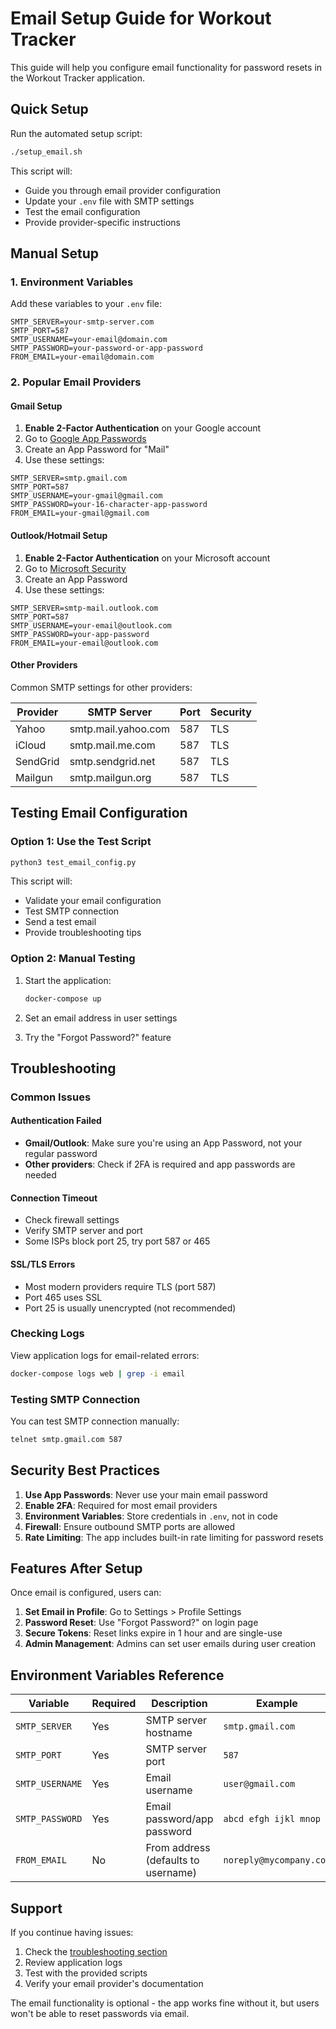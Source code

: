 # Email Setup Guide for Workout Tracker

This guide will help you configure email functionality for password resets in the Workout Tracker application.

## Quick Setup

Run the automated setup script:

```bash
./setup_email.sh
```

This script will:
- Guide you through email provider configuration
- Update your `.env` file with SMTP settings
- Test the email configuration
- Provide provider-specific instructions

## Manual Setup

### 1. Environment Variables

Add these variables to your `.env` file:

```env
SMTP_SERVER=your-smtp-server.com
SMTP_PORT=587
SMTP_USERNAME=your-email@domain.com
SMTP_PASSWORD=your-password-or-app-password
FROM_EMAIL=your-email@domain.com
```

### 2. Popular Email Providers

#### Gmail Setup

1. **Enable 2-Factor Authentication** on your Google account
2. Go to [Google App Passwords](https://myaccount.google.com/apppasswords)
3. Create an App Password for "Mail"
4. Use these settings:

```env
SMTP_SERVER=smtp.gmail.com
SMTP_PORT=587
SMTP_USERNAME=your-gmail@gmail.com
SMTP_PASSWORD=your-16-character-app-password
FROM_EMAIL=your-gmail@gmail.com
```

#### Outlook/Hotmail Setup

1. **Enable 2-Factor Authentication** on your Microsoft account
2. Go to [Microsoft Security](https://account.microsoft.com/security)
3. Create an App Password
4. Use these settings:

```env
SMTP_SERVER=smtp-mail.outlook.com
SMTP_PORT=587
SMTP_USERNAME=your-email@outlook.com
SMTP_PASSWORD=your-app-password
FROM_EMAIL=your-email@outlook.com
```

#### Other Providers

Common SMTP settings for other providers:

| Provider | SMTP Server | Port | Security |
|----------|-------------|------|----------|
| Yahoo | smtp.mail.yahoo.com | 587 | TLS |
| iCloud | smtp.mail.me.com | 587 | TLS |
| SendGrid | smtp.sendgrid.net | 587 | TLS |
| Mailgun | smtp.mailgun.org | 587 | TLS |

## Testing Email Configuration

### Option 1: Use the Test Script

```bash
python3 test_email_config.py
```

This script will:
- Validate your email configuration
- Test SMTP connection
- Send a test email
- Provide troubleshooting tips

### Option 2: Manual Testing

1. Start the application:
   ```bash
   docker-compose up
   ```

2. Set an email address in user settings
3. Try the "Forgot Password?" feature

## Troubleshooting

### Common Issues

#### Authentication Failed
- **Gmail/Outlook**: Make sure you're using an App Password, not your regular password
- **Other providers**: Check if 2FA is required and app passwords are needed

#### Connection Timeout
- Check firewall settings
- Verify SMTP server and port
- Some ISPs block port 25, try port 587 or 465

#### SSL/TLS Errors
- Most modern providers require TLS (port 587)
- Port 465 uses SSL
- Port 25 is usually unencrypted (not recommended)

### Checking Logs

View application logs for email-related errors:

```bash
docker-compose logs web | grep -i email
```

### Testing SMTP Connection

You can test SMTP connection manually:

```bash
telnet smtp.gmail.com 587
```

## Security Best Practices

1. **Use App Passwords**: Never use your main email password
2. **Enable 2FA**: Required for most email providers
3. **Environment Variables**: Store credentials in `.env`, not in code
4. **Firewall**: Ensure outbound SMTP ports are allowed
5. **Rate Limiting**: The app includes built-in rate limiting for password resets

## Features After Setup

Once email is configured, users can:

1. **Set Email in Profile**: Go to Settings > Profile Settings
2. **Password Reset**: Use "Forgot Password?" on login page
3. **Secure Tokens**: Reset links expire in 1 hour and are single-use
4. **Admin Management**: Admins can set user emails during user creation

## Environment Variables Reference

| Variable | Required | Description | Example |
|----------|----------|-------------|---------|
| `SMTP_SERVER` | Yes | SMTP server hostname | `smtp.gmail.com` |
| `SMTP_PORT` | Yes | SMTP server port | `587` |
| `SMTP_USERNAME` | Yes | Email username | `user@gmail.com` |
| `SMTP_PASSWORD` | Yes | Email password/app password | `abcd efgh ijkl mnop` |
| `FROM_EMAIL` | No | From address (defaults to username) | `noreply@mycompany.com` |

## Support

If you continue having issues:

1. Check the [troubleshooting section](#troubleshooting)
2. Review application logs
3. Test with the provided scripts
4. Verify your email provider's documentation

The email functionality is optional - the app works fine without it, but users won't be able to reset passwords via email.
